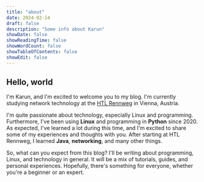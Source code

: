 ```yaml
---
title: "about"
date: 2024-02-14
draft: false
description: "Some info about Karun"
showDate: false
showReadingTime: false
showWordCount: false
showTableOfContents: false
showEdit: false
---
```


## Hello, world

I'm Karun, and I'm excited to welcome you to my blog. I'm currently studying network technology at the [HTL Rennweg](https://htl.rennweg.at/) in Vienna, Austria.

I'm quite passionate about technology, especially Linux and programming. Furthermore, I've been using **Linux** and programming in **Python** since 2020. As expected, I've learned a lot during this time, and I'm excited to share some of my experiences and thoughts with you. After starting at HTL Rennweg, I learned **Java**, **networking**, and many other things.

So, what can you expect from this blog? I'll be writing about programming, Linux, and technology in general. It will be a mix of tutorials, guides, and personal experiences. Hopefully, there's something for everyone, whether you're a beginner or an expert.
